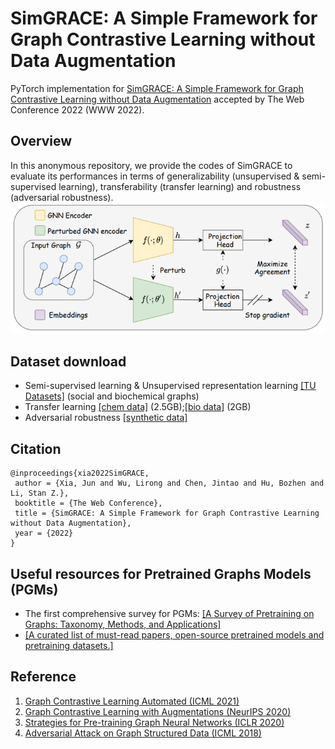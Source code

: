 # SimGRACE: A Simple Framework for Graph Contrastive Learning without Data Augmentation
PyTorch implementation for [SimGRACE: A Simple Framework for Graph Contrastive Learning without Data Augmentation](https://arxiv.org/pdf/2202.03104.pdf) accepted by The Web Conference 2022 (WWW 2022).
## Overview
In this anonymous repository, we provide the codes of SimGRACE to evaluate its performances in terms of generalizability (unsupervised & semi-supervised learning), transferability (transfer learning) and robustness (adversarial robustness).
![](./simgrace.png)
## Dataset download
* Semi-supervised learning & Unsupervised representation learning [[TU Datasets]](https://chrsmrrs.github.io/datasets/docs/datasets/) (social and biochemical graphs)
* Transfer learning [[chem data]](http://snap.stanford.edu/gnn-pretrain/data/chem_dataset.zip) (2.5GB);[[bio data]](http://snap.stanford.edu/gnn-pretrain/data/bio_dataset.zip) (2GB) 
* Adversarial robustness [[synthetic data]](https://www.dropbox.com/sh/mu8odkd36x54rl3/AABg8ABiMqwcMEM5qKIY97nla?dl=0)

## Citation
```
@inproceedings{xia2022SimGRACE,
 author = {Xia, Jun and Wu, Lirong and Chen, Jintao and Hu, Bozhen and Li, Stan Z.},
 booktitle = {The Web Conference},
 title = {SimGRACE: A Simple Framework for Graph Contrastive Learning without Data Augmentation},
 year = {2022}
}
```
## Useful resources for Pretrained Graphs Models (PGMs)
* The first comprehensive survey for PGMs: [[A Survey of Pretraining on Graphs: Taxonomy, Methods, and Applications]](https://arxiv.org/abs/2202.07893v1)
* [[A curated list of must-read papers, open-source pretrained models and pretraining datasets.]](https://github.com/junxia97/awesome-pretrain-on-graphs)

## Reference
1.  [Graph Contrastive Learning Automated (ICML 2021)](https://github.com/Shen-Lab/GraphCL_Automated)
2.  [Graph Contrastive Learning with Augmentations (NeurIPS 2020)](https://github.com/Shen-Lab/GraphCL)
3.  [Strategies for Pre-training Graph Neural Networks (ICLR 2020)](https://github.com/snap-stanford/pretrain-gnns/)
4.  [Adversarial Attack on Graph Structured Data (ICML 2018)](https://github.com/Hanjun-Dai/graph_adversarial_attack)
